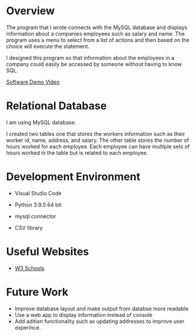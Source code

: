 # Overview

The program that I wrote connects with the MySQL database and displays information about a companies employees such as salary and name. The program uses a menu to select from a list of actions and then based on the choice will execute the statement. 

I designed this program so that information about the employees in a company could easily be accessed by someone without having to know SQL. 

[Software Demo Video](https://youtu.be/gu7Ltar-Z2U)

# Relational Database

I am using MySQL database. 

I created two tables one that stores the workers information such as their worker id, name, address, and salary. The other table stores the number of hours worked for each employee. Each employee can have multiple sets of hours worked in the table but is related to each employee. 

# Development Environment

* Visual Studio Code

* Python 3.9.5 64 bit
* mysql.connector 
* CSV library

# Useful Websites

* [W3 Schools](https://www.w3schools.com/sql/)

# Future Work

* Improve database layout and make output from databse more readable
* Use a web app to display information instead of console
* Add adition functionality such as updating addresses to improve user experince. 
